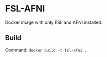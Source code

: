# FSL-AFNI 

Docker image with only FSL and AFNI installed. 

## Build

Command: 
`docker build -t fsl-afni .`